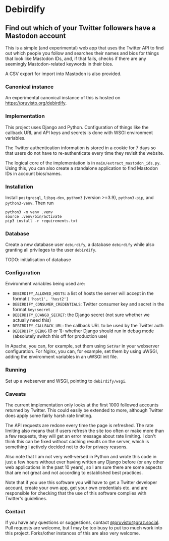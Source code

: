 # Debirdify
## Find out which of your Twitter followers have a Mastodon account

This is a simple (and experimental) web app that uses the Twitter API to find out which people you follow and searches their names and bios for things that look like Mastodon IDs, and, if that fails, checks if there are any seemingly Mastodon-related keywords in their bios.

A CSV export for import into Mastodon is also provided.


### Canonical instance

An experimental canonical instance of this is hosted on https://pruvisto.org/debirdify.


### Implementation

This project uses Django and Python. Configuration of things like the callback URL and API keys and secrets is done with WSGI environment variables.

The Twitter authentication information is stored in a cookie for 7 days so that users do not have to re-authenticate every time they revisit the website.

The logical core of the implementation is in `main/extract_mastodon_ids.py`. Using this, you can also create a standalone application to find Mastodon IDs in account bios/names.

### Installation

Install `postgresql`, `libpq-dev`, `python3` (version >=3.9), `python3-pip`, and `python3-venv`.
Then run
```
python3 -m venv .venv
source .venv/bin/activate
pip3 install -r requirements.txt
```

### Database

Create a new database user `debirdify`, a database `debirdify` while also granting all privileges to the user `debirdify`.

TODO: initialisation of database

### Configuration

Environment variables being used are:
  - `DEBIRDIFY_ALLOWED_HOSTS`: a list of hosts the server will accept in the format `['host1', 'host2']`
  - `DEBIRDIFY_CONSUMER_CREDENTIALS`: Twitter consumer key and secret in the format `key:secret`
  - `DEBIRDIFY_DJANGO_SECRET`: the Django secret (not sure whether we actually need this)
  - `DEBIRDIFY_CALLBACK_URL`: the callback URL to be used by the Twitter auth
  - `DEBIRDIFY_DEBUG` (0 or 1): whether Django should run in debug mode (absolutely switch this off for production use)

In Apache, you can, for example, set them using `SetVar` in your webserver configuration.
For Nginx, you can, for example, set them by using uWSGI, adding the environment variables in an uWSGI init file.

### Running

Set up a webserver and WSGI, pointing to `debirdify/wsgi`.

### Caveats

The current implementation only looks at the first 1000 followed accounts returned by Twitter. This could easily be extended to more, although Twitter does apply some fairly harsh rate limiting.

The API requests are redone every time the page is refreshed. The rate limiting also means that if users refresh the site too often or make more than a few requests, they will get an error message about rate limiting. I don't think this can be fixed without caching results on the server, which is something I actively decided not to do for privacy reasons.

Also note that I am not very well-versed in Python and wrote this code in just a few hours without ever having written any Django before (or any other web applications in the past 10 years), so I am sure there are some aspects that are not great and not according to established best practices.

Note that if you use this software you will have to get a Twitter developer account, create your own app, get your own credentials etc. and are responsible for checking that the use of this software complies with Twitter's guidelines.


### Contact

If you have any questions or suggestions, contact [@pruvisto@graz.social](https://graz.social/@pruvisto). Pull requests are welcome, but I may be too busy to put too much work into this project. Forks/other instances of this are also very welcome.


